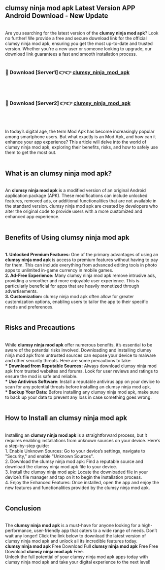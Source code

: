 ## clumsy ninja mod apk Latest Version APP Android Download - New Update
<br>
Are you searching for the latest version of the <strong>clumsy ninja mod apk</strong>? Look no further! We provide a free and secure download link for the official clumsy ninja mod apk, ensuring you get the most up-to-date and trusted version. Whether you're a new user or someone looking to upgrade, our download link guarantees a fast and smooth installation process.
<br>
<br>
<h3>🔴 Download [Server1] 👉👉 <a href="https://modyolo.store/clumsy+ninja+mod+apk">clumsy_ninja_mod_apk</a></h3><br>
<br>
<h3>🔴 Download [Server2] 👉👉 <a href="https://modyolo.store/clumsy+ninja+mod+apk">clumsy_ninja_mod_apk</a></h3><br>
<br>
<br>
In today’s digital age, the term Mod Apk has become increasingly popular among smartphone users. But what exactly is an Mod Apk, and how can it enhance your app experience? This article will delve into the world of clumsy ninja mod apk, exploring their benefits, risks, and how to safely use them to get the most out.
<br>
<br>
<h2>What is an clumsy ninja mod apk?</h2>
<br>
An <strong>clumsy ninja mod apk</strong> is a modified version of an original Android application package (APK). These modifications can include unlocked features, removed ads, or additional functionalities that are not available in the standard version. clumsy ninja mod apk are created by developers who alter the original code to provide users with a more customized and enhanced app experience.
<br>
<br>
<h2>Benefits of Using clumsy ninja mod apk</h2>
<br>
<strong> 1. Unlocked Premium Features:</strong> One of the primary advantages of using an <strong>clumsy ninja mod apk</strong> is access to premium features without having to pay for them. This can include everything from advanced editing tools in photo apps to unlimited in-game currency in mobile games.
<br>
<strong> 2. Ad-Free Experience:</strong> Many clumsy ninja mod apk remove intrusive ads, providing a smoother and more enjoyable user experience. This is particularly beneficial for apps that are heavily monetized through advertisements.
<br>
<strong> 3. Customization:</strong> clumsy ninja mod apk often allow for greater customization options, enabling users to tailor the app to their specific needs and preferences.
<br>
<br>
<h2>Risks and Precautions</h2>
<br>
While <strong>clumsy ninja mod apk</strong> offer numerous benefits, it’s essential to be aware of the potential risks involved. Downloading and installing clumsy ninja mod apk from untrusted sources can expose your device to malware and other security threats. Here are some precautions to take:
<br>
<strong> * Download from Reputable Sources:</strong> Always download clumsy ninja mod apk from trusted websites and forums. Look for user reviews and ratings to ensure the mod is safe and reliable.
<br>
<strong> * Use Antivirus Software:</strong> Install a reputable antivirus app on your device to scan for any potential threats before installing an clumsy ninja mod apk.
<br>
<strong> * Backup Your Data:</strong> Before installing any clumsy ninja mod apk, make sure to back up your data to prevent any loss in case something goes wrong.
<br>
<br>
<h2>How to Install an clumsy ninja mod apk</h2>
<br>
Installing an <strong>clumsy ninja mod apk</strong> is a straightforward process, but it requires enabling installations from unknown sources on your device. Here’s a step-by-step guide:
<br>
 1. Enable Unknown Sources: Go to your device’s settings, navigate to "Security," and enable "Unknown Sources".
<br>
 2. Download the clumsy ninja mod apk: Find a reputable source and download the clumsy ninja mod apk file to your device.
<br>
 3. Install the clumsy ninja mod apk: Locate the downloaded file in your device’s file manager and tap on it to begin the installation process.
<br>
 4. Enjoy the Enhanced Features: Once installed, open the app and enjoy the new features and functionalities provided by the clumsy ninja mod apk.
<br>
<br>
<h2><strong>Conclusion</strong></h2>
<br>
The <strong>clumsy ninja mod apk</strong> is a must-have for anyone looking for a high-performance, user-friendly app that caters to a wide range of needs. Don’t wait any longer! Click the link below to download the latest version of clumsy ninja mod apk and unlock all its incredible features today.
<br>
<strong>clumsy ninja mod apk</strong> Free Download Full <strong>clumsy ninja mod apk</strong> Free Free Download <strong>clumsy ninja mod apk</strong> Free.
<br>
Unlock the full potential of your clumsy ninja mod apk apps today with clumsy ninja mod apk and take your digital experience to the next level!